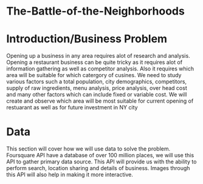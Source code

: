 # The-Battle-of-the-Neighborhoods

# Introduction/Business Problem

Opening up a business in any area requires alot of research and analysis. Opening a restaurant business can be quite tricky as it requires alot of information gathering as well as competitor analysis. Also it requires which area will be suitable for which catergory of cusines. We need to study various factors such a total population, city demographics, competitors, supply of raw ingredients, menu analysis, price analysis, over head cost and many other factors which can include fixed or variable cost.
We will create and observe which area will be most suitable for current opening of restuarant as well as for future investment in NY city
 
# Data

This section will cover how we will use data to solve the problem. 
Foursquare API have a database of over 100 million places, we will use this API to gather primary data source. This API will provide us with the ability to perform search, location sharing and details of business. Images through this API will also help in making it more interactive. 
